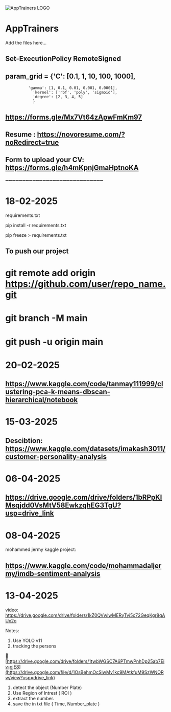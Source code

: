 ![AppTrainers LOGO](https://github.com/user-attachments/assets/31909115-723d-4e2b-8e29-af0b8cd8bcee)
# AppTrainers

Add the files here...

## Set-ExecutionPolicy RemoteSigned

## param_grid = {'C': [0.1, 1, 10, 100, 1000],
              'gamma': [1, 0.1, 0.01, 0.001, 0.0001],
                'kernel': ['rbf', 'poly', 'sigmoid'],
                'degree': [2, 3, 4, 5]
                }


## https://forms.gle/Mx7Vt64zApwFmKm97

## Resume : https://novoresume.com/?noRedirect=true

## Form to upload your CV: https://forms.gle/h4mKpnjGmaHptnoKA

➖➖➖➖➖➖➖➖➖➖➖➖➖➖➖➖➖➖➖➖➖➖➖➖➖➖➖➖➖

# 18-02-2025

requirements.txt

pip install -r requirements.txt

pip freeze > requirements.txt

## To push our project
# git remote add origin https://github.com/user/repo_name.git
# git branch -M main
# git push -u origin main


# 20-02-2025

## https://www.kaggle.com/code/tanmay111999/clustering-pca-k-means-dbscan-hierarchical/notebook

# 15-03-2025

## Descibtion: https://www.kaggle.com/datasets/imakash3011/customer-personality-analysis

# 06-04-2025

## https://drive.google.com/drive/folders/1bRPpKIMsqjdd0VsMtV58EwkzqhEG3TgU?usp=drive_link

# 08-04-2025
mohammed jermy kaggle project:
## https://www.kaggle.com/code/mohammadaljermy/imdb-sentiment-analysis

# 13-04-2025
video: https://drive.google.com/drive/folders/1kZ0QVwlwMERyTyi5c72GeqKgr8qAUx2o

Notes:
1) Use YOLO v11
2) tracking the persons


🔴 [https://drive.google.com/drive/folders/1twbWGSC7A6PTmwPnhDp25ab7Eiv-gjE8](https://drive.google.com/file/d/1OsBehmOcSiwMv1kc9MAtkfuM9SzWNORw/view?usp=drive_link)

1) detect the object (Number Plate)
2) Use Region of Intrest ( ROI )
3) extract the number.
4) save the in txt file ( Time, Number_plate )





